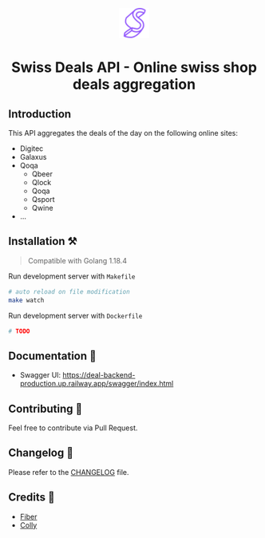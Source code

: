 <p align="center">
      <img src="https://github.com/gaelgoth/swiss-deals-frontend/raw/main/src/assets/images/logos/logo.png" alt="swiss-deal-logo" width="60px" height="auto">
   
</p>

<h1 align="center">
      Swiss Deals API - Online swiss shop deals aggregation
</h1>

## Introduction

This API aggregates the deals of the day on the following online sites:
- Digitec
- Galaxus
- Qoqa
  - Qbeer
  - Qlock
  - Qoqa
  - Qsport
  - Qwine
- ...

## Installation ⚒️

> Compatible with Golang 1.18.4

Run development server with `Makefile`

   ```bash
   # auto reload on file modification 
   make watch
   ```
Run development server with `Dockerfile`
```bash
# TODO
```

## Documentation 📖

- Swagger UI: https://deal-backend-production.up.railway.app/swagger/index.html


## Contributing 🦸
 Feel free to contribute via Pull Request.

## Changelog 📆

Please refer to the [CHANGELOG](CHANGELOG.md) file.

## Credits 🙏

- [Fiber](https://github.com/gofiber/fiber)
- [Colly](https://github.com/gocolly/colly)
